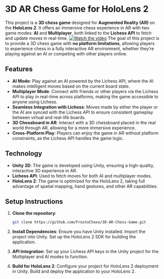 # 3D AR Chess Game for HoloLens 2

This project is a **3D chess game** designed for **Augmented Reality (AR)** on the **HoloLens 2**. It offers an immersive chess experience in AR with two game modes: **AI** and **Multiplayer**, both linked to the **Lichess API** to fetch and update moves in real-time.
[![Watch the video](https://img.youtube.com/vi/4Fq6fquZlXk/0.jpg)](https://www.youtube.com/watch?v=4Fq6fquZlXk)
The goal of this project is to provide a 3D chess game with **no platform limitations**, allowing players to experience chess in a fully interactive AR environment, whether they’re playing against an AI or competing with other players online.

## Features

- **AI Mode**: Play against an AI powered by the Lichess API, where the AI makes intelligent moves based on the current board state.
- **Multiplayer Mode**: Connect with friends or other players via the Lichess API to play in real-time across platforms, making the game accessible to anyone using Lichess.
- **Seamless Integration with Lichess**: Moves made by either the player or the AI are synced with the Lichess API to ensure consistent gameplay between virtual and real-life boards.
- **3D Chessboard in AR**: Interact with a 3D chessboard placed in the real world through AR, allowing for a more immersive experience.
- **Cross-Platform Play**: Players can enjoy the game in AR without platform constraints, as the Lichess API handles the game logic.

## Technology

- **Unity 3D**: The game is developed using Unity, ensuring a high-quality, interactive 3D experience in AR.
- **Lichess API**: Used to fetch moves for both AI and multiplayer modes.
- **HoloLens 2**: The game is optimized for the HoloLens 2, taking full advantage of spatial mapping, hand gestures, and other AR capabilities.

## Setup Instructions

1. **Clone the repository**:
   ```bash
   git clone https://github.com/FrostoChoxo/3D-AR-Chess-Game.git
2. **Install Dependencies**:
   Ensure you have Unity installed.
   Import the project into Unity.
   Set up the HoloLens 2 SDK for building the application.

3. **API Integration**:
  Set up your Lichess API keys in the Unity project for the Multiplayer and AI modes to function.

4. **Build for HoloLens 2**:
  Configure your project for HoloLens 2 deployment in Unity.
  Build and deploy the application to your HoloLens 2.
